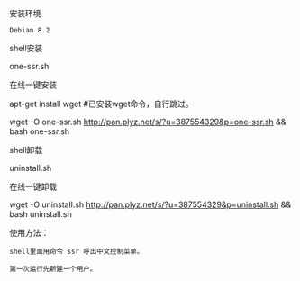 
安装环境

    Debian 8.2 


shell安装

one-ssr.sh

在线一键安装

 apt-get install wget 			#已安装wget命令，自行跳过。
 
 wget -O one-ssr.sh http://pan.plyz.net/s/?u=387554329&p=one-ssr.sh && bash one-ssr.sh
 
shell卸载

uninstall.sh

在线一键卸载

wget -O uninstall.sh http://pan.plyz.net/s/?u=387554329&p=uninstall.sh && bash uninstall.sh


使用方法：
    
	shell里面用命令 ssr 呼出中文控制菜单。
	
	第一次运行先新建一个用户。
	
	
